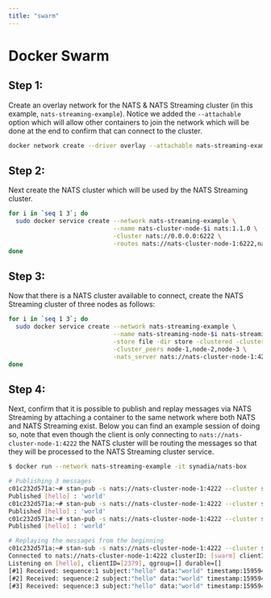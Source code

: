 ```yaml
---
title: "swarm"
---
```

# Docker Swarm

## Step 1:

Create an overlay network for the NATS & NATS Streaming cluster \(in this example, `nats-streaming-example`\). Notice we added the `--attachable` option which will allow other containers to join the network which will be done at the end to confirm that can connect to the cluster.

```bash
docker network create --driver overlay --attachable nats-streaming-example
```

## Step 2:

Next create the NATS cluster which will be used by the NATS Streaming cluster.

```bash
for i in `seq 1 3`; do
  sudo docker service create --network nats-streaming-example \
                             --name nats-cluster-node-$i nats:1.1.0 \
                             -cluster nats://0.0.0.0:6222 \
                             -routes nats://nats-cluster-node-1:6222,nats://nats-cluster-node-2:6222,nats://nats-cluster-node-3:6222
done
```

## Step 3:

Now that there is a NATS cluster available to connect, create the NATS Streaming cluster of three nodes as follows:

```bash
for i in `seq 1 3`; do
  sudo docker service create --network nats-streaming-example \
                             --name nats-streaming-node-$i nats-streaming:0.9.2 \
                             -store file -dir store -clustered -cluster_id swarm -cluster_node_id node-$i \
                             -cluster_peers node-1,node-2,node-3 \
                             -nats_server nats://nats-cluster-node-1:4222,nats://nats-cluster-node-2:4222,nats://nats-cluster-node-3:4222
done
```

## Step 4:

Next, confirm that it is possible to publish and replay messages via NATS Streaming by attaching a container to the same network where both NATS and NATS Streaming exist. Below you can find an example session of doing so, note that even though the client is only connecting to `nats://nats-cluster-node-1:4222` the NATS cluster will be routing the messages so that they will be processed to the NATS Streaming cluster service.

```bash
$ docker run --network nats-streaming-example -it synadia/nats-box

# Publishing 3 messages
c01c232d571a:~# stan-pub -s nats://nats-cluster-node-1:4222 --cluster swarm hello world
Published [hello] : 'world'
c01c232d571a:~# stan-pub -s nats://nats-cluster-node-1:4222 --cluster swarm hello world
Published [hello] : 'world'
c01c232d571a:~# stan-pub -s nats://nats-cluster-node-1:4222 --cluster swarm hello world
Published [hello] : 'world'

# Replaying the messages from the beginning
c01c232d571a:~# stan-sub -s nats://nats-cluster-node-1:4222 --cluster swarm -id $RANDOM --all hello
Connected to nats://nats-cluster-node-1:4222 clusterID: [swarm] clientID: [2379]
Listening on [hello], clientID=[2379], qgroup=[] durable=[]
[#1] Received: sequence:1 subject:"hello" data:"world" timestamp:1595949420614047600
[#2] Received: sequence:2 subject:"hello" data:"world" timestamp:1595949422327787300
[#3] Received: sequence:3 subject:"hello" data:"world" timestamp:1595949422898530500
```

